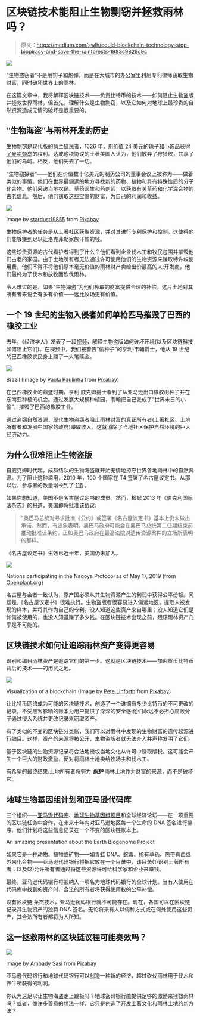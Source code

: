 # 区块链技术能阻止生物剽窃并拯救雨林吗？

> 原文：<https://medium.com/swlh/could-blockchain-technology-stop-biopiracy-and-save-the-rainforests-1983c9829c9c>

![](img/722b9c8bbf85f6c477840a5126d6b41e.png)

“生物盗窃者”不是用钩子和炮弹，而是在大城市的办公室里利用专利律师窃取生物财富，同时破坏世界上的雨林。

在这篇文章中，我将解释区块链技术——负责比特币的技术——如何阻止生物盗版并拯救世界雨林。但首先，理解什么是生物剽窃，以及它如何对地球上最珍贵的自然资源造成无情的破坏是很重要的。

## “生物海盗”与雨林开发的历史

生物剽窃是现代版的荷兰殖民者，1626 年，[用价值 24 美元的珠子和小饰品获得了曼哈顿岛](http://mentalfloss.com/article/12657/was-manhattan-really-bought-24)的权利。达成这项协议的土著美国人认为，他们放弃了狩猎权，共享了他们的岛屿。相反，他们失去了一切。

“生物勘探者”——他们在价值数十亿美元的制药公司的董事会议上被称为——做着类似的事情。他们在世界最偏远的地方寻找新的药物、植物和具有特殊性质的分子化合物。他们采访当地农民、草药医生和药剂师，以获取有关草药和化学混合物的古老信息。然后，他们窃取这些宝贵的财富，为自己的利润和收益。

![](img/23f63f50a3fd4bdecdb4217a6c1241bf.png)

Image by [stardust19855](https://pixabay.com/users/stardust19855-2484178/?utm_source=link-attribution&utm_medium=referral&utm_campaign=image&utm_content=1475542) from [Pixabay](https://pixabay.com/?utm_source=link-attribution&utm_medium=referral&utm_campaign=image&utm_content=1475542)

生物保护者的任务是从土著社区获取资源，并对其进行专利保护和控制。这使得他们能够赚到足以让洛克菲勒家族汗颜的钱。

这些珍贵资源的古代看护者得到了什么？他们看到企业伐木工和牧民包围并摧毁他们古老的家园。由于土地所有者无法通过许可使用他们的生物资源来赚取特许权使用费，他们不得不将他们原本毫无价值的雨林财产卖给出价最高的人:开发商，他们最终为了伐木和放牧而砍伐雨林。

令人难过的是，如果“生物海盗”为他们榨取的财富提供合理的补偿，这片土地对其所有者来说会有多有价值——远比牧场更有价值。

## 一个 19 世纪的生物入侵者如何单枪匹马摧毁了巴西的橡胶工业

去年，《经济学人》发表了一段[视频](https://www.youtube.com/watch?v=nSY1pHXM69Y)，解释生物盗版如何破坏环境(以及区块链科技如何阻止它们)。在视频中，我们被警告“偷种子”的亨利·韦翰爵士，他从 19 世纪的巴西橡胶农民身上赚了一大笔赎金。

![](img/70c714f62913a2925a56c140cd03385c.png)

Brazil (Image by [Paula Paulinha](https://pixabay.com/users/PaulavFeijo-5062170/?utm_source=link-attribution&utm_medium=referral&utm_campaign=image&utm_content=3868086) from [Pixabay](https://pixabay.com/?utm_source=link-attribution&utm_medium=referral&utm_campaign=image&utm_content=3868086))

在巴西橡胶业的鼎盛时期，亨利·威克姆爵士看到了从亚马逊出口橡胶树种子并在东南亚种植的机会。通过发展大规模种植园，韦翰把自己变成了“世界末日的小偷”，摧毁了巴西的橡胶工业。

通过盗窃自然资源，现代[生物盗窃者](http://www.isca.in/IJENS/Archive/v4/i9/15.ISCA-IRJEvS-2015-145.pdf)阻止雨林财富的真正所有者(土著社区、土地所有者和发展中国家的政府)赚取收入。这就消除了当地社区保护自然环境的巨大经济动力。

## 为什么很难阻止生物盗版

自威克姆时代起，成群结队的生物海盗就开始无情地掠夺世界各地雨林中的自然资源。为了阻止这种滥用，2010 年，100 个国家在 T4 签署了名古屋议定书。从那以后，参与者的数量增长到了 [116](https://www.openplant.org/blog/2017/6/23/understanding-the-nagoya-protocol-your-role-in-protecting-the-worlds-biodiversity) 。

如果你想知道，美国不是名古屋议定书的成员。然而，根据 2013 年《伯克利国际法杂志》的报道，美国即将批准该协议:

> “奥巴马总统对寻求批准《公约》或签署《名古屋议定书》基本上仍未做出承诺。然而，有迹象表明，奥巴马政府可能会在奥巴马总统第二任期结束前推动批准该条约，正如奥巴马政府在最高法院对遗传资源案件的立场所表明的那样。

《名古屋议定书》生效已近十年，美国仍未加入。

![](img/c9db2bef12e109f63aa6105e6dfa8f2a.png)

Nations participating in the Nagoya Protocol as of May 17, 2019 (from [Openplant.org](https://absch.cbd.int/))

名古屋与会者一致认为，原产国必须从其生物资源产生的利润中获得公平份额。问题是,《名古屋议定书》很难执行。生物盗版者很容易进入偏远地区，提取未被发现的样本，并将其作为自己的专利。没人知道这些资产来自哪里；没人知道它们是如何被使用的，也没人知道赚了多少钱。在区块链技术出现之前，跟踪雨林资产几乎是不可能的。

## 区块链技术如何让追踪雨林资产变得更容易

识别和编目雨林资产是追踪它们的第一步。这就是区块链技术——加密货币比特币背后的技术——的用武之地。

![](img/7b39db6d32c55a94383a4cbc5c96d442.png)

Visualization of a blockchain (Image by [Pete Linforth](https://pixabay.com/users/TheDigitalArtist-202249/?utm_source=link-attribution&utm_medium=referral&utm_campaign=image&utm_content=3448502) from [Pixabay](https://pixabay.com/?utm_source=link-attribution&utm_medium=referral&utm_campaign=image&utm_content=3448502))

让比特币网络成为可能的区块链技术，创造了一个谁拥有多少比特币的不可更改的记录。不受黑客影响的账本为用户提供了深深的安全感:他们永远不必担心腐败分子通过侵入系统并更改记录来窃取资产。

有了类似的不变的区块链分类账，我们可以对雨林中发现的生物财富的遗传起源进行编目。这样，资产的来源将被公开，生物盗版者就无法介入并声称发明了它们。

基于区块链的生物资源记录将合法地授权当地文化从许可中赚取版税。这可能会产生一个巨大的财政激励，反对将雨林土地卖给牧场主和伐木工。

有希望的最终结果:土地所有者将努力 ***保护*** 雨林土地作为财富的来源，而不是破坏它。

## 地球生物基因组计划和亚马逊代码库

三个组织——[亚马逊代码库](https://www.earthbankofcodes.org/)、[地球生物基因组项目](https://www.earthbiogenome.org/)和全球经济论坛——在一项重要的区块链任务中合作，在未来十年内对亚马逊地区每一个生命的 DNA 签名进行排序。他们计划将这些信息记录在一个不变的区块链账本上。

An amazing presentation about the Earth Biogenome Project

如果它是一种动物、植物或矿物——如青蛙 DNA、蛇毒、稀有草药、热带真菌或外来化合物——亚马逊代码银行将把它放在一个目录中，该目录(1)识别土著所有者；以及(2)允许所有者通过将这些资源许可给科学家和企业来赚钱。

最终，亚马逊代码银行将被纳入一项名为地球代码银行的全球计划。当有人使用在代码库中找到的资产时，合法的所有者将获得使用权的公平补偿。

没有区块链·莱杰技术，亚马逊密码银行就不可能存在。现在，各国可以在区块链记录其生物资产的独特 DNA 签名。无论将来有人以何种方式或在何处使用这些资产，其合法所有者都将为人所知。

## 这一拯救雨林的区块链议程可能奏效吗？

![](img/2306f2185c6d3089058edac32395278e.png)

Image by [Ambady Sasi](https://pixabay.com/users/ambadysasi-7055506/?utm_source=link-attribution&utm_medium=referral&utm_campaign=image&utm_content=3197691) from [Pixabay](https://pixabay.com/?utm_source=link-attribution&utm_medium=referral&utm_campaign=image&utm_content=3197691)

亚马逊代码银行和地球代码银行可以创造一种新的经济，超过砍伐雨林用于伐木和养牛所获得的利润。

你认为这足以让生物海盗走上跳板吗？地球密码银行能提供足够的激励来拯救雨林吗？或者，像许多善意的想法一样，它只是创造了开发土著文化和雨林土地的新方法？